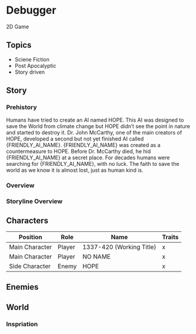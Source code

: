 # Debugger
2D Game 

## Topics
- Sciene Fiction
- Post Apocalyptic
- Story driven

## Story

### Prehistory
Humans have tried to create an AI named HOPE. This AI was designed to save the World from climate change but HOPE didn’t see the point in nature and started to destroy it. Dr. John McCarthy, one of the main creators of HOPE, developed a second but not yet finished AI called {FRIENDLY_AI_NAME}. {FRIENDLY_AI_NAME} was created as a countermeasure to HOPE. Before Dr. McCarthy died, he hid {FRIENDLY_AI_NAME} at a secret place. For decades humans were searching for {FRIENDLY_AI_NAME}, with no luck. The faith to save the world as we know it is almost lost, just as human kind is.

### Overview

### Storyline Overview

## Characters
Position | Role | Name | Traits
------------ | ------------- |------------ | -------------
Main Character | Player | 1337-420 (Working Title) | x
Main Character | Player | NO NAME | x
Side Character | Enemy | HOPE | x

## Enemies

## World

### Inspriation